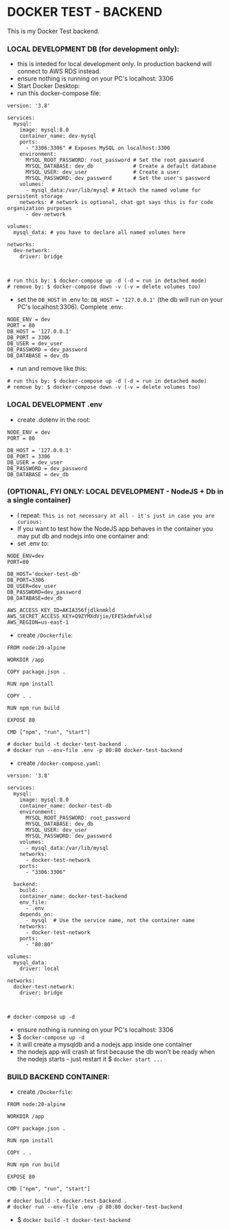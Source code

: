 # DOCKER TEST - BACKEND
This is my Docker Test backend. 



### LOCAL DEVELOPMENT DB (for development only):
- this is inteded for local development only. In production backend will connect to AWS RDS instead.
- ensure nothing is running on your PC's localhost: 3306
- Start Docker Desktop:
- run this docker-compose file:

```
version: '3.8'

services:
  mysql:
    image: mysql:8.0
    container_name: dev-mysql
    ports:
      - "3306:3306" # Exposes MySQL on localhost:3306
    environment:
      MYSQL_ROOT_PASSWORD: root_password # Set the root password
      MYSQL_DATABASE: dev_db             # Create a default database
      MYSQL_USER: dev_user               # Create a user
      MYSQL_PASSWORD: dev_password       # Set the user's password
    volumes:
      - mysql_data:/var/lib/mysql # Attach the named volume for persistent storage
    networks: # network is optional, chat gpt says this is for code organization purposes
      - dev-network

volumes:
  mysql_data: # you have to declare all named volumes here

networks:
  dev-network:
    driver: bridge



# run this by: $ docker-compose up -d (-d = run in detached mode)
# remove by: $ docker-compose down -v (-v = delete volumes too)
```

- set the `DB_HOST` in .env to: `DB_HOST = '127.0.0.1'` (the db will run on your PC's localhost:3306). Complete .env:

```
NODE_ENV = dev
PORT = 80
DB_HOST = '127.0.0.1'
DB_PORT = 3306
DB_USER = dev_user
DB_PASSWORD = dev_password
DB_DATABASE = dev_db
```

- run and remove like this:

```
# run this by: $ docker-compose up -d (-d = run in detached mode)
# remove by: $ docker-compose down -v (-v = delete volumes too)
```


### LOCAL DEVELOPMENT .env
- create .dotenv in the root:

```
NODE_ENV = dev
PORT = 80

DB_HOST = '127.0.0.1'
DB_PORT = 3306
DB_USER = dev_user
DB_PASSWORD = dev_password
DB_DATABASE = dev_db
```


### (OPTIONAL, FYI ONLY: LOCAL DEVELOPMENT - NodeJS + Db in a single container)
- I repeat: `This is not necessary at all - it's just in case you are curious:`
- If you want to test how the NodeJS app behaves in the container you may put db and nodejs into one container and:
- set .env to:

```
NODE_ENV=dev
PORT=80

DB_HOST='docker-test-db'
DB_PORT=3306
DB_USER=dev_user
DB_PASSWORD=dev_password
DB_DATABASE=dev_db

AWS_ACCESS_KEY_ID=AKIA356fjdlknmkld
AWS_SECRET_ACCESS_KEY=Q9ZYMXdVjie/EFESkdmfvklsd
AWS_REGION=us-east-1
```

- create `/Dockerfile`:

```
FROM node:20-alpine

WORKDIR /app

COPY package.json .

RUN npm install

COPY . .

RUN npm run build

EXPOSE 80

CMD ["npm", "run", "start"]

# docker build -t docker-test-backend .
# docker run --env-file .env -p 80:80 docker-test-backend
```

- create `/docker-compose.yaml`:

```
version: '3.8'

services:
  mysql:
    image: mysql:8.0
    container_name: docker-test-db
    environment:
      MYSQL_ROOT_PASSWORD: root_password
      MYSQL_DATABASE: dev_db
      MYSQL_USER: dev_user
      MYSQL_PASSWORD: dev_password
    volumes:
      - mysql_data:/var/lib/mysql
    networks:
      - docker-test-network
    ports:
      - "3306:3306"

  backend:
    build: .
    container_name: docker-test-backend
    env_file:
      - .env
    depends_on:
      - mysql  # Use the service name, not the container name
    networks:
      - docker-test-network
    ports:
      - "80:80"

volumes:
  mysql_data:
    driver: local

networks:
  docker-test-network:
    driver: bridge



# docker-compose up -d
```

- ensure nothing is running on your PC's localhost: 3306
- $ `docker-compose up -d`
- it will create a mysqldb and a nodejs app inside one container
- the nodejs app will crash at first because the db won't be ready when the nodejs starts - just restart it $ `docker start ...`



### BUILD BACKEND CONTAINER:
- create `/Dockerfile`:

```
FROM node:20-alpine

WORKDIR /app

COPY package.json .

RUN npm install

COPY . .

RUN npm run build

EXPOSE 80

CMD ["npm", "run", "start"]

# docker build -t docker-test-backend .
# docker run --env-file .env -p 80:80 docker-test-backend
```

- $ `docker build -t docker-test-backend`